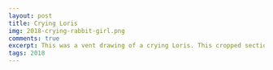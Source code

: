 ```yaml
---
layout: post
title: Crying Loris
img: 2018-crying-rabbit-girl.png
comments: true
excerpt: This was a vent drawing of a crying Loris. This cropped section is the part of the drawing that came out best.
tags: 2018
---
```

